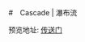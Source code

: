 #　Cascade | 瀑布流 

预览地址: [传送门](https://huanghongrui.github.io/SomeDemo/Cascade%20%7C%20瀑布流/index.html)

